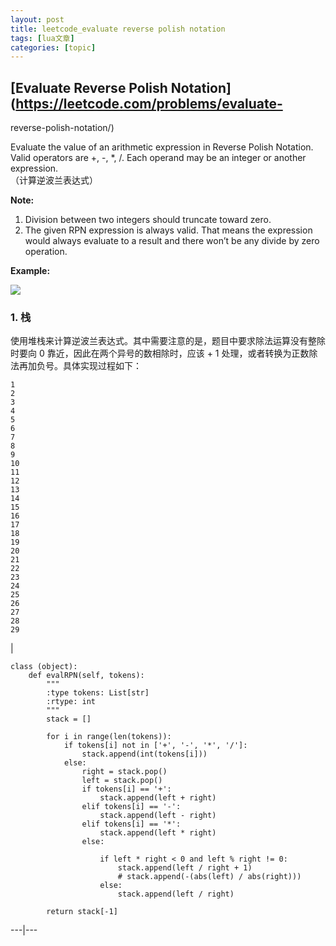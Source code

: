 ```yaml
---
layout: post
title: leetcode_evaluate reverse polish notation 
tags: [lua文章]
categories: [topic]
---
```

## [Evaluate Reverse Polish Notation](https://leetcode.com/problems/evaluate-
reverse-polish-notation/)

Evaluate the value of an arithmetic expression in Reverse Polish Notation.
Valid operators are +, -, *, /. Each operand may be an integer or another
expression.  
（计算逆波兰表达式）

**Note:**

  1. Division between two integers should truncate toward zero.
  2. The given RPN expression is always valid. That means the expression would always evaluate to a result and there won’t be any divide by zero operation.

**Example:**

  
![](https://sara-hy.github.io//images/leetcode_150.png)  

### 1\. 栈

使用堆栈来计算逆波兰表达式。其中需要注意的是，题目中要求除法运算没有整除时要向 0 靠近，因此在两个异号的数相除时，应该 + 1
处理，或者转换为正数除法再加负号。具体实现过程如下：

    
    
    1  
    2  
    3  
    4  
    5  
    6  
    7  
    8  
    9  
    10  
    11  
    12  
    13  
    14  
    15  
    16  
    17  
    18  
    19  
    20  
    21  
    22  
    23  
    24  
    25  
    26  
    27  
    28  
    29  
    

|

    
    
    class (object):  
        def evalRPN(self, tokens):  
            """  
            :type tokens: List[str]  
            :rtype: int  
            """  
            stack = []  
              
            for i in range(len(tokens)):  
                if tokens[i] not in ['+', '-', '*', '/']:  
                    stack.append(int(tokens[i]))  
                else:  
                    right = stack.pop()  
                    left = stack.pop()  
                    if tokens[i] == '+':  
                        stack.append(left + right)  
                    elif tokens[i] == '-':  
                        stack.append(left - right)  
                    elif tokens[i] == '*':  
                        stack.append(left * right)  
                    else:  
                          
                        if left * right < 0 and left % right != 0:  
                            stack.append(left / right + 1)  
                            # stack.append(-(abs(left) / abs(right)))  
                        else:  
                            stack.append(left / right)  
              
            return stack[-1]  
      
  
---|---